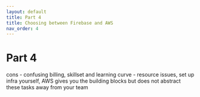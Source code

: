 ```yaml
---
layout: default
title: Part 4
title: Choosing between Firebase and AWS
nav_order: 4
---
```


# Part 4

cons - confusing billing, skillset and learning curve - resource issues, set up infra yourself, AWS gives you the building blocks but does not abstract these tasks away from your team